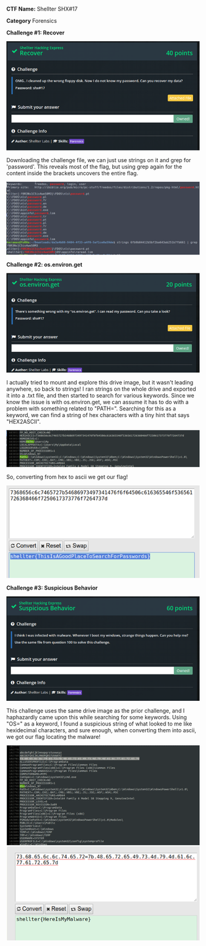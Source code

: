<b>CTF Name:</b>
Shellter SHX#17

<b>Category</b>
Forensics

<b>Challenge #1: Recover</b>

<img src="https://github.com/Keramas/CTF-Writeups/blob/master/Images/ShellterSHX-17/forensics_shellter.png">

Downloading the challenge file, we can just use strings on it and grep for 'password'.
This reveals most of the flag, but using grep again for the content inside the brackets uncovers the entire flag. 

<img src="https://github.com/Keramas/CTF-Writeups/blob/master/Images/ShellterSHX-17/shellterflag.png">


<b>Challenge #2: os.environ.get </b>

<img src="https://github.com/Keramas/CTF-Writeups/blob/master/Images/ShellterSHX-17/environget.png">

I actually tried to mount and explore this drive image, but it wasn't leading anywhere, so back to strings!
I ran strings on the whole drive and exported it into a .txt file, and then started to search for various keywords.
Since we know the issue is with os.environ.get, we can assume it has to do with a problem with something related to "PATH=".
Searching for this as a keyword, we can find a string of hex characters with a tiny hint that says "HEX2ASCII".

<img src="https://github.com/Keramas/CTF-Writeups/blob/master/Images/ShellterSHX-17/pathflagged.png">

So, converting from hex to ascii we get our flag!

<img src="https://github.com/Keramas/CTF-Writeups/blob/master/Images/ShellterSHX-17/hextoasciiflag.png">

<b>Challenge #3: Suspicious Behavior</b>

<img src="https://github.com/Keramas/CTF-Writeups/blob/master/Images/ShellterSHX-17/suspiciousbehavior.png">

This challenge uses the same drive image as the prior challenge, and I haphazardly came upon this while searching for some keywords. Using "OS=" as a keyword, I found a suspicious string of what looked to me like hexidecimal characters, and sure enough, when converting them into ascii, we got our flag locating the malware!

<img src="https://github.com/Keramas/CTF-Writeups/blob/master/Images/ShellterSHX-17/malwarecoded.png">

<img src="https://github.com/Keramas/CTF-Writeups/blob/master/Images/ShellterSHX-17/flagget.png">
